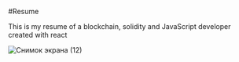 #Resume

This is my resume of a blockchain, solidity and JavaScript developer created with react

![Снимок экрана (12)](https://user-images.githubusercontent.com/104520210/193223529-43153c97-4d13-4dec-a3e4-6eb08b26d9f0.png)

